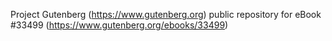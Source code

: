 Project Gutenberg (https://www.gutenberg.org) public repository for eBook #33499 (https://www.gutenberg.org/ebooks/33499)
